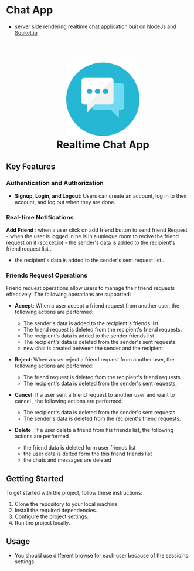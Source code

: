 # Chat App

- server side rendering realtime chat application buit on [NodeJs](https://nodejs.org) and [Socket.io](https://socket.io)
  <h1 align="center">
    <br>
  <img src="https://github.com/aboodmagdy1/Chat-App/blob/main/public/imgs/chat-app.png" alt="Chat App" width="200">
    <br>
   Realtime Chat App

    <br>
  </h1>

## Key Features

### Authentication and Authorization

- **Signup, Login, and Logout**: Users can create an account, log in to their account, and log out when they are done.

### Real-time Notifications

**Add Friend** : when a user click on add friend button to send friend Request - when the user is logged in he is in a unieque room to recive the friend request on it (socket.io) - the sender's data is added to the recipient's friend request list .

- the recipient's data is added to the sender's sent request list .

### Friends Request Operations

Friend request operations allow users to manage their friend requests effectively. The following operations are supported:

- **Accept**: When a user accept a friend request from another user, the following actions are performed:

  - The sender's data is added to the recipient's friends list.
  - The friend request is deleted from the recipient's friend requests.
  - The recipient's data is added to the sender friends list.
  - The recipient's data is deleted from the sender's sent requests.
  - new chat is created between the sender and the recipient

- **Reject**: When a user reject a friend request from another user, the following actions are performed:

  - The friend request is deleted from the recipient's friend requests.
  - The recipient's data is deleted from the sender's sent requests.

- **Cancel**: If a user sent a friend request to another user and want to cancel , the following actions are performed:

  - The recipient's data is deleted from the sender's sent requests.
  - The sender's data is deleted from the recipient's friend requests.

- **Delete** : If a user delete a friend from his friends list, the following actions are performed
  - the friend data is deleted form user friends list
  - the user data is delted form the this friend friends list
  - the chats and messages are deleted

## Getting Started

To get started with the project, follow these instructions:

1. Clone the repository to your local machine.
2. Install the required dependencies.
3. Configure the project settings.
4. Run the project locally.

## Usage

- You should use different browse for each user because of the sessioins settings
